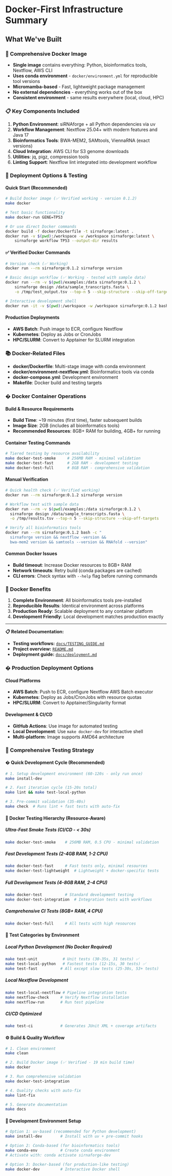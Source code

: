 # Docker-First Infrastructure Summary

## What We've Built

### 🐳 Comprehensive Docker Image
- **Single image** contains everything: Python, bioinformatics tools, Nextflow, AWS CLI
- **Uses conda environment** - `docker/environment.yml` for reproducible tool versions
- **Micromamba-based** - Fast, lightweight package management
- **No external dependencies** - everything works out of the box
- **Consistent environment** - same results everywhere (local, cloud, HPC)

### 📋 Key Components Included
1. **Python Environment**: siRNAforge + all Python dependencies via uv
2. **Workflow Management**: Nextflow 25.04+ with modern features and Java 17
3. **Bioinformatics Tools**: BWA-MEM2, SAMtools, ViennaRNA (exact versions)
4. **Cloud Integration**: AWS CLI for S3 genome downloads
5. **Utilities**: jq, pigz, compression tools
6. **Linting Support**: Nextflow lint integrated into development workflow

### 🚀 Deployment Options & Testing

#### Quick Start (Recommended)
```bash
# Build Docker image (✅ Verified working - version 0.1.2)
make docker

# Test basic functionality
make docker-run GENE=TP53

# Or use direct Docker commands
docker build -f docker/Dockerfile -t sirnaforge:latest .
docker run -v $(pwd):/workspace -w /workspace sirnaforge:latest \
    sirnaforge workflow TP53 --output-dir results
```

#### ✅ Verified Docker Commands
```bash
# Version check (✅ Working)
docker run --rm sirnaforge:0.1.2 sirnaforge version

# Basic design workflow (✅ Working - tested with sample data)
docker run --rm -v $(pwd)/examples:/data sirnaforge:0.1.2 \
    sirnaforge design /data/sample_transcripts.fasta \
    -o /tmp/test_output.tsv --top-n 5 --skip-structure --skip-off-targets

# Interactive development shell
docker run -it -v $(pwd):/workspace -w /workspace sirnaforge:0.1.2 bash
```

#### Production Deployments
- **AWS Batch**: Push image to ECR, configure Nextflow
- **Kubernetes**: Deploy as Jobs or CronJobs
- **HPC/SLURM**: Convert to Apptainer for SLURM integration

### 📚 Docker-Related Files
- **docker/Dockerfile**: Multi-stage image with conda environment
- **docker/environment-nextflow.yml**: Bioinformatics tools via conda
- **docker-compose.yml**: Development environment
- **Makefile**: Docker build and testing targets

### � Docker Container Operations

#### Build & Resource Requirements
- **Build Time**: ~19 minutes (first time), faster subsequent builds
- **Image Size**: 2GB (includes all bioinformatics tools)
- **Recommended Resources**: 8GB+ RAM for building, 4GB+ for running

#### Container Testing Commands
```bash
# Tiered testing by resource availability
make docker-test-smoke     # 256MB RAM - minimal validation
make docker-test-fast      # 2GB RAM - development testing
make docker-test-full      # 8GB RAM - comprehensive validation
```

#### Manual Verification
```bash
# Quick health check (✅ Verified working)
docker run --rm sirnaforge:0.1.2 sirnaforge version

# Workflow test with sample data
docker run --rm -v $(pwd)/examples:/data sirnaforge:0.1.2 \
  sirnaforge design /data/sample_transcripts.fasta \
  -o /tmp/results.tsv --top-n 5 --skip-structure --skip-off-targets

# Verify all bioinformatics tools
docker run --rm sirnaforge:0.1.2 bash -c "
  sirnaforge version && nextflow -version &&
  bwa-mem2 version && samtools --version && RNAfold --version"
```

#### Common Docker Issues
- **Build timeout**: Increase Docker resources to 8GB+ RAM
- **Network timeouts**: Retry build (conda packages are cached)
- **CLI errors**: Check syntax with `--help` flag before running commands

### 🎯 Docker Benefits
1. **Complete Environment**: All bioinformatics tools pre-installed
2. **Reproducible Results**: Identical environment across platforms
3. **Production Ready**: Scalable deployment to any container platform
4. **Development Friendly**: Local development matches production exactly

---

**📋 Related Documentation:**
- **Testing workflows:** [`docs/TESTING_GUIDE.md`](../docs/TESTING_GUIDE.md)
- **Project overview:** [`README.md`](../README.md)
- **Deployment guide:** [`docs/deployment.md`](../docs/deployment.md)

### � Production Deployment Options

#### Cloud Platforms
- **AWS Batch**: Push to ECR, configure Nextflow AWS Batch executor
- **Kubernetes**: Deploy as Jobs/CronJobs with resource quotas
- **HPC/SLURM**: Convert to Apptainer/Singularity format

#### Development & CI/CD
- **GitHub Actions**: Use image for automated testing
- **Local Development**: Use `make docker-dev` for interactive shell
- **Multi-platform**: Image supports AMD64 architecture

### 🧪 Comprehensive Testing Strategy

#### � Quick Development Cycle (Recommended)
```bash
# 1. Setup development environment (60-120s - only run once)
make install-dev

# 2. Fast iteration cycle (15-20s total)
make lint && make test-local-python

# 3. Pre-commit validation (35-40s)
make check  # Runs lint + fast tests with auto-fix
```

#### 🐳 Docker Testing Hierarchy (Resource-Aware)

##### Ultra-Fast Smoke Tests (CI/CD - < 30s)
```bash
make docker-test-smoke    # 256MB RAM, 0.5 CPU - minimal validation
```

##### Fast Development Tests (2-4GB RAM, 1-2 CPU)
```bash
make docker-test-fast     # Fast tests only, minimal resources
make docker-test-lightweight  # Lightweight + docker-specific tests
```

##### Full Development Tests (4-8GB RAM, 2-4 CPU)
```bash
make docker-test          # Standard development testing
make docker-test-integration  # Integration tests with workflows
```

##### Comprehensive CI Tests (8GB+ RAM, 4 CPU)
```bash
make docker-test-full     # All tests with high resources
```

#### 🎯 Test Categories by Environment

##### Local Python Development (No Docker Required)
```bash
make test-unit           # Unit tests (30-35s, 31 tests) ✅
make test-local-python   # Fastest tests (12-15s, 30 tests) ✅
make test-fast          # All except slow tests (25-30s, 53+ tests)
```

##### Local Nextflow Development
```bash
make test-local-nextflow # Pipeline integration tests
make nextflow-check     # Verify Nextflow installation
make nextflow-run       # Run test pipeline
```

##### CI/CD Optimized
```bash
make test-ci            # Generates JUnit XML + coverage artifacts
```

#### ⚙️ Build & Quality Workflow
```bash
# 1. Clean environment
make clean

# 2. Build Docker image (✅ Verified - 19 min build time)
make docker

# 3. Run comprehensive validation
make docker-test-integration

# 4. Quality checks with auto-fix
make lint-fix

# 5. Generate documentation
make docs
```

#### 🔧 Development Environment Setup
```bash
# Option 1: uv-based (recommended for Python development)
make install-dev        # Install with uv + pre-commit hooks

# Option 2: Conda-based (for bioinformatics tools)
make conda-env          # Create conda environment
# Activate with: conda activate sirnaforge-dev

# Option 3: Docker-based (for production-like testing)
make docker-dev         # Interactive Docker shell
```
